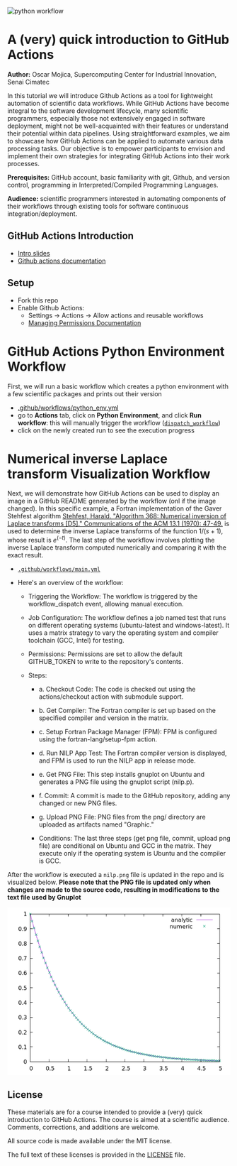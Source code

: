 ![python workflow](https://github.com/ofmla/githubactions_intro/actions/workflows/python_env.yml/badge.svg)

# A (very) quick introduction to GitHub Actions

**Author:** Oscar Mojica, Supercomputing Center for Industrial Innovation, Senai Cimatec

In this tutorial we will introduce Github Actions as a tool for lightweight automation of scientific data workflows. While GitHub Actions have become integral to the software development lifecycle, many scientific programmers, 
especially those not extensively engaged in software deployment, might not be well-acquainted with their features or understand their potential within data pipelines. Using straightforward examples, we aim to showcase how GitHub 
Actions can be applied to automate various data processing tasks. Our objective is to empower participants to envision and implement their own strategies for integrating GitHub Actions into their work processes.

**Prerequisites:** GitHub account, basic familiarity with git, Github, and version control, programming in Interpreted/Compiled Programming Languages.

**Audience:** scientific programmers interested in automating components of their workflows through existing tools for software continuous integration/deployment.

## GitHub Actions Introduction
* [Intro slides](https://github.com/ofmla/githubactions_intro/blob/main/github_actions.pdf)
* [Github actions documentation](https://docs.github.com/en/actions/learn-github-actions/introduction-to-github-actions)

## Setup 
* Fork this repo
* Enable Github Actions:
  * Settings ->   Actions -> Allow actions and reusable workflows
  * [Managing Permissions Documentation](https://docs.github.com/en/repositories/managing-your-repositorys-settings-and-features/enabling-features-for-your-repository/managing-github-actions-settings-for-a-repository#managing-github-actions-permissions-for-your-repository) 

# GitHub Actions Python Environment Workflow
First, we will run a basic workflow which creates a python environment with a few scientific packages and prints out their version
* [.github/workflows/python_env.yml](https://github.com/ofmla/githubactions_intro/blob/main/.github/workflows/python_env.yml)
* go to **Actions** tab, click on **Python Environment**, and click **Run workflow**: this will manually trigger the workflow ([`dispatch_workflow`](https://docs.github.com/en/actions/managing-workflow-runs/manually-running-a-workflow))
* click on the newly created run to see the execution progress

# Numerical inverse Laplace transform Visualization Workflow
Next, we will demonstrate how GitHub Actions can be used to display an image in a GitHub README generated by the workflow (onl if the image changed). In this specific example, a Fortran implementation of the Gaver Stehfest algorithm 
[Stehfest, Harald. "Algorithm 368: Numerical inversion of Laplace transforms [D5]." Communications of the ACM 13.1 (1970): 47-49.](https://dl.acm.org/doi/pdf/10.1145/361953.361969) is used to determine the inverse Laplace transforms of the function $1/(s+1)$, whose result is $e^{(-t)}$.
The last step of the workflow involves plotting the inverse Laplace transform computed numerically and comparing it with the exact result.

* [`.github/workflows/main.yml`](https://github.com/ofmla/githubactions_intro/blob/main/.github/workflows/main.yml)
* Here's an overview of the workflow:

    * Triggering the Workflow:
        The workflow is triggered by the workflow_dispatch event, allowing manual execution.

    * Job Configuration:
        The workflow defines a job named test that runs on different operating systems (ubuntu-latest and windows-latest).
        It uses a matrix strategy to vary the operating system and compiler toolchain (GCC, Intel) for testing.

    * Permissions:
        Permissions are set to allow the default GITHUB_TOKEN to write to the repository's contents.

    * Steps:
      * a. Checkout Code:
        The code is checked out using the actions/checkout action with submodule support.

      * b. Get Compiler:
        The Fortran compiler is set up based on the specified compiler and version in the matrix.

      * c. Setup Fortran Package Manager (FPM):
        FPM is configured using the fortran-lang/setup-fpm action.

      * d. Run NILP App Test:
        The Fortran compiler version is displayed, and FPM is used to run the NILP app in release mode.

      * e. Get PNG File:
        This step installs gnuplot on Ubuntu and generates a PNG file using the gnuplot script (nilp.p).

      * f. Commit:
        A commit is made to the GitHub repository, adding any changed or new PNG files.

      * g. Upload PNG File:
        PNG files from the png/ directory are uploaded as artifacts named "Graphic."

      * Conditions:
        The last three steps (get png file, commit, upload png file) are conditional on Ubuntu and GCC in the matrix. They execute only if the operating system is Ubuntu and the compiler is GCC.

After the workflow is executed a `nilp.png` file is updated in the repo and is visualized below. **Please note that the PNG file is updated only when changes are made to the source code, resulting in modifications to the text file used by Gnuplot**

![alt text](https://raw.githubusercontent.com/ofmla/githubactions_intro/main/png/nilp.png)


## License

These materials are for a course intended to provide a (very) quick introduction to GitHub Actions. The course is aimed at a scientific audience. Comments, corrections, and additions are welcome.

All source code is made available under the MIT license.

The full text of these licenses is provided in the [LICENSE](https://github.com/ofmla/githubactions_intro/blob/main/LICENSE) file.
